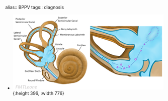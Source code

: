alias:: BPPV
tags:: diagnosis

- ![BPPV.png](../assets/BPPV_1638399544965_0.png){:height 396, :width 776}